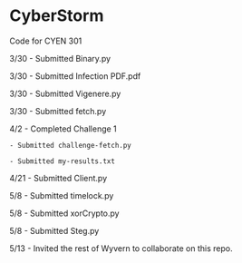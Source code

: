 # CyberStorm
Code for CYEN 301

3/30 - Submitted Binary.py

3/30 - Submitted Infection PDF.pdf

3/30 - Submitted Vigenere.py

3/30 - Submitted fetch.py

4/2 - Completed Challenge 1

	- Submitted challenge-fetch.py
	
	- Submitted my-results.txt

4/21 - Submitted Client.py

5/8 - Submitted timelock.py

5/8 - Submitted xorCrypto.py

5/8 - Submitted Steg.py

5/13 - Invited the rest of Wyvern to collaborate on this repo.
